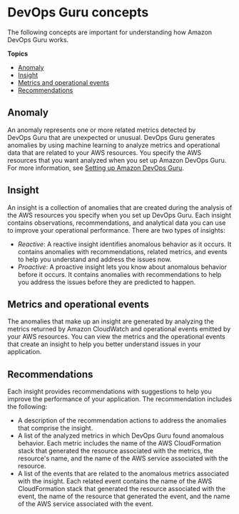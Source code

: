 # DevOps Guru concepts<a name="concepts"></a>

The following concepts are important for understanding how Amazon DevOps Guru works\.

**Topics**
+ [Anomaly](#concept-anomaly)
+ [Insight](#concept-insight)
+ [Metrics and operational events](#metrics-and-operational-events)
+ [Recommendations](#recommendation)

## Anomaly<a name="concept-anomaly"></a>

An anomaly represents one or more related metrics detected by DevOps Guru that are unexpected or unusual\. DevOps Guru generates anomalies by using machine learning to analyze metrics and operational data that are related to your AWS resources\. You specify the AWS resources that you want analyzed when you set up Amazon DevOps Guru\. For more information, see [Setting up Amazon DevOps Guru](setting-up.md)\. 

## Insight<a name="concept-insight"></a>

An insight is a collection of anomalies that are created during the analysis of the AWS resources you specify when you set up DevOps Guru\. Each insight contains observations, recommendations, and analytical data you can use to improve your operational performance\. There are two types of insights: 
+ *Reactive*: A reactive insight identifies anomalous behavior as it occurs\. It contains anomalies with recommendations, related metrics, and events to help you understand and address the issues now\. 
+ *Proactive*: A proactive insight lets you know about anomalous behavior before it occurs\. It contains anomalies with recommendations to help you address the issues before they are predicted to happen\. 

## Metrics and operational events<a name="metrics-and-operational-events"></a>

The anomalies that make up an insight are generated by analyzing the metrics returned by Amazon CloudWatch and operational events emitted by your AWS resources\. You can view the metrics and the operational events that create an insight to help you better understand issues in your application\. 

## Recommendations<a name="recommendation"></a>

Each insight provides recommendations with suggestions to help you improve the performance of your application\. The recommendation includes the following: 
+ A description of the recommendation actions to address the anomalies that comprise the insight\. 
+ A list of the analyzed metrics in which DevOps Guru found anomalous behavior\. Each metric includes the name of the AWS CloudFormation stack that generated the resource associated with the metrics, the resource's name, and the name of the AWS service associated with the resource\. 
+ A list of the events that are related to the anomalous metrics associated with the insight\. Each related event contains the name of the AWS CloudFormation stack that generated the resource associated with the event, the name of the resource that generated the event, and the name of the AWS service associated with the event\. 